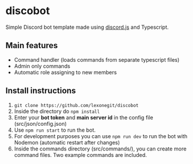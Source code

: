 # discobot
Simple Discord bot template made using <a href="https://discord.js.org/#/">discord.js</a> and Typescript.


## Main features

- Command handler (loads commands from separate typescript files)
- Admin only commands
- Automatic role assigning to new members

## Install instructions

1. `git clone https://github.com/lexonegit/discobot`
2. Inside the directory do `npm install`
3. Enter your **bot token** and **main server id** in the config file (src/json/config.json)
4. Use `npm run start` to run the bot.
5. For development purposes you can use `npm run dev` to run the bot with Nodemon (automatic restart after changes)
6. Inside the commands directory (src/commands/), you can create more command files. Two example commands are included.
